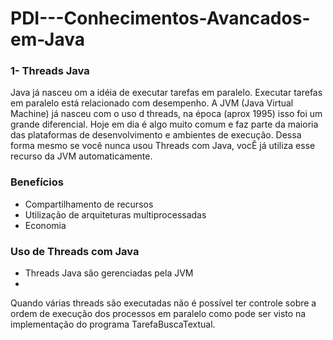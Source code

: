 # PDI---Conhecimentos-Avancados-em-Java

<h3>1- Threads Java</h3> 
<p> Java já nasceu om a idéia de executar tarefas em paralelo. Executar tarefas em paralelo está relacionado com desempenho. A JVM (Java Virtual Machine) já nasceu com o uso d threads, na época (aprox 1995) isso foi um grande diferencial. Hoje em dia é algo muito comum e faz parte da maioria das plataformas de desenvolvimento e ambientes de execução. Dessa forma mesmo se você nunca usou Threads com Java, vocÊ já utiliza esse recurso da JVM automaticamente. </p>

<h3>Benefícios</h3>
<ul>
  <li>Compartilhamento de recursos</li>
  <li>Utilização de arquiteturas multiprocessadas</li>
  <li>Economia</li>
</ul>

<h3>Uso de Threads com Java</h3>
<ul>
  <li>Threads Java são gerenciadas pela JVM</li>
  <li></li>
</ul>

<p>Quando várias threads são executadas não é possível ter controle sobre a ordem de execução dos processos em paralelo como pode ser visto na implementação do programa TarefaBuscaTextual.</p> 
